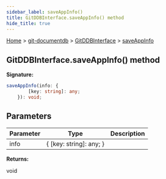 ```yaml
---
sidebar_label: saveAppInfo()
title: GitDDBInterface.saveAppInfo() method
hide_title: true
---
```


[Home](./index.md) &gt; [git-documentdb](./git-documentdb.md) &gt; [GitDDBInterface](./git-documentdb.gitddbinterface.md) &gt; [saveAppInfo](./git-documentdb.gitddbinterface.saveappinfo.md)

## GitDDBInterface.saveAppInfo() method

<b>Signature:</b>

```typescript
saveAppInfo(info: {
        [key: string]: any;
    }): void;
```

## Parameters

|  Parameter | Type | Description |
|  --- | --- | --- |
|  info | { \[key: string\]: any; } |  |

<b>Returns:</b>

void

